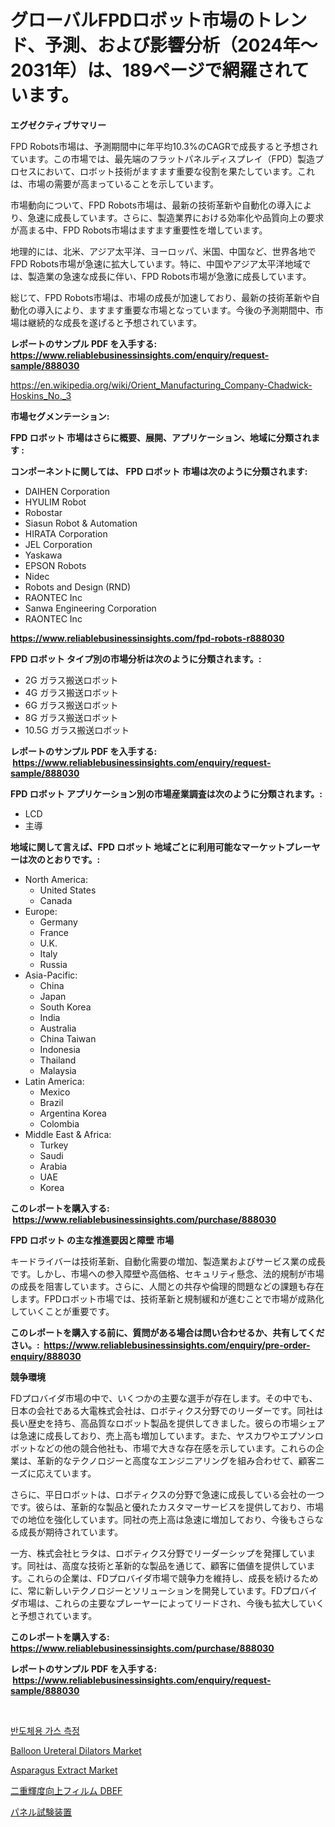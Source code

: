 <p><h1>グローバルFPDロボット市場のトレンド、予測、および影響分析（2024年〜2031年）は、189ページで網羅されています。</h1></p><p><strong>エグゼクティブサマリー</strong></p>
<p><p>FPD Robots市場は、予測期間中に年平均10.3%のCAGRで成長すると予想されています。この市場では、最先端のフラットパネルディスプレイ（FPD）製造プロセスにおいて、ロボット技術がますます重要な役割を果たしています。これは、市場の需要が高まっていることを示しています。</p><p>市場動向について、FPD Robots市場は、最新の技術革新や自動化の導入により、急速に成長しています。さらに、製造業界における効率化や品質向上の要求が高まる中、FPD Robots市場はますます重要性を増しています。</p><p>地理的には、北米、アジア太平洋、ヨーロッパ、米国、中国など、世界各地でFPD Robots市場が急速に拡大しています。特に、中国やアジア太平洋地域では、製造業の急速な成長に伴い、FPD Robots市場が急激に成長しています。</p><p>総じて、FPD Robots市場は、市場の成長が加速しており、最新の技術革新や自動化の導入により、ますます重要な市場となっています。今後の予測期間中、市場は継続的な成長を遂げると予想されています。</p></p>
<p><strong>レポートのサンプル PDF を入手する: <a href="https://www.reliablebusinessinsights.com/enquiry/request-sample/888030">https://www.reliablebusinessinsights.com/enquiry/request-sample/888030</a></strong></p>
<p><a href="https://en.wikipedia.org/wiki/Orient_Manufacturing_Company-Chadwick-Hoskins_No._3">https://en.wikipedia.org/wiki/Orient_Manufacturing_Company-Chadwick-Hoskins_No._3</a></p>
<p><strong>市場セグメンテーション:</strong></p>
<p><strong> FPD ロボット 市場はさらに概要、展開、アプリケーション、地域に分類されます :</strong></p>
<p><strong>コンポーネントに関しては、 FPD ロボット 市場は次のように分類されます: &nbsp;</strong></p>
<p><ul><li>DAIHEN Corporation</li><li>HYULIM Robot</li><li>Robostar</li><li>Siasun Robot & Automation</li><li>HIRATA Corporation</li><li>JEL Corporation</li><li>Yaskawa</li><li>EPSON Robots</li><li>Nidec</li><li>Robots and Design (RND)</li><li>RAONTEC Inc</li><li>Sanwa Engineering Corporation</li><li>RAONTEC Inc</li></ul></p>
<p><strong><a href="https://www.reliablebusinessinsights.com/fpd-robots-r888030">https://www.reliablebusinessinsights.com/fpd-robots-r888030</a></strong></p>
<p><strong> FPD ロボット タイプ別の市場分析は次のように分類されます。:</strong></p>
<p><ul><li>2G ガラス搬送ロボット</li><li>4G ガラス搬送ロボット</li><li>6G ガラス搬送ロボット</li><li>8G ガラス搬送ロボット</li><li>10.5G ガラス搬送ロボット</li></ul></p>
<p><strong>レポートのサンプル PDF を入手する: &nbsp;<a href="https://www.reliablebusinessinsights.com/enquiry/request-sample/888030">https://www.reliablebusinessinsights.com/enquiry/request-sample/888030</a></strong></p>
<p><strong> FPD ロボット アプリケーション別の市場産業調査は次のように分類されます。:</strong></p>
<p><ul><li>LCD</li><li>主導</li></ul></p>
<p><strong>地域に関して言えば、FPD ロボット 地域ごとに利用可能なマーケットプレーヤーは次のとおりです。:</strong></p>
<p><ul>
    <li>
        North America:
        <ul>
            <li>United States</li>
            <li>Canada</li>
        </ul>
    </li>
    <li>
        Europe:
        <ul>
            <li>Germany</li>
            <li>France</li>
            <li>U.K.</li>
            <li>Italy</li>
            <li>Russia</li>
        </ul>
    </li>
    <li>
        Asia-Pacific:
        <ul>
            <li>China</li>
            <li>Japan</li>
            <li>South Korea</li>
            <li>India</li>
            <li>Australia</li>
            <li>China Taiwan</li>
            <li>Indonesia</li>
            <li>Thailand</li>
            <li>Malaysia</li>
        </ul>
    </li>
    <li>
        Latin America:
        <ul>
            <li>Mexico</li>
            <li>Brazil</li>
            <li>Argentina Korea</li>
            <li>Colombia</li>
        </ul>
    </li>
    <li>
        Middle East & Africa:
        <ul>
            <li>Turkey</li>
            <li>Saudi</li>
            <li>Arabia</li>
            <li>UAE</li>
            <li>Korea</li>
        </ul>
    </li>
    </ul></p>
<p><strong>このレポートを購入する: &nbsp;<a href="https://www.reliablebusinessinsights.com/purchase/888030">https://www.reliablebusinessinsights.com/purchase/888030</a></strong></p>
<p><strong>FPD ロボット の主な推進要因と障壁 市場</strong></p>
<p><p>キードライバーは技術革新、自動化需要の増加、製造業およびサービス業の成長です。しかし、市場への参入障壁や高価格、セキュリティ懸念、法的規制が市場の成長を阻害しています。さらに、人間との共存や倫理的問題などの課題も存在します。FPDロボット市場では、技術革新と規制緩和が進むことで市場が成熟化していくことが重要です。</p></p>
<p><strong>このレポートを購入する前に、質問がある場合は問い合わせるか、共有してください。:&nbsp; <a href="https://www.reliablebusinessinsights.com/enquiry/pre-order-enquiry/888030">https://www.reliablebusinessinsights.com/enquiry/pre-order-enquiry/888030</a></strong></p>
<p><strong>競争環境</strong></p>
<p><p>FDプロバイダ市場の中で、いくつかの主要な選手が存在します。その中でも、日本の会社である大電株式会社は、ロボティクス分野でのリーダーです。同社は長い歴史を持ち、高品質なロボット製品を提供してきました。彼らの市場シェアは急速に成長しており、売上高も増加しています。また、ヤスカワやエプソンロボットなどの他の競合他社も、市場で大きな存在感を示しています。これらの企業は、革新的なテクノロジーと高度なエンジニアリングを組み合わせて、顧客ニーズに応えています。</p><p>さらに、平日ロボットは、ロボティクスの分野で急速に成長している会社の一つです。彼らは、革新的な製品と優れたカスタマーサービスを提供しており、市場での地位を強化しています。同社の売上高は急速に増加しており、今後もさらなる成長が期待されています。</p><p>一方、株式会社ヒラタは、ロボティクス分野でリーダーシップを発揮しています。同社は、高度な技術と革新的な製品を通じて、顧客に価値を提供しています。これらの企業は、FDプロバイダ市場で競争力を維持し、成長を続けるために、常に新しいテクノロジーとソリューションを開発しています。FDプロバイダ市場は、これらの主要なプレーヤーによってリードされ、今後も拡大していくと予想されています。</p></p>
<p><strong>このレポートを購入する: &nbsp; <a href="https://www.reliablebusinessinsights.com/purchase/888030">https://www.reliablebusinessinsights.com/purchase/888030</a></strong></p>
<p><strong>レポートのサンプル PDF を入手する: &nbsp;<a href="https://www.reliablebusinessinsights.com/enquiry/request-sample/888030">https://www.reliablebusinessinsights.com/enquiry/request-sample/888030</a></strong><strong></strong></p>
<p>&nbsp;</p>
<p><p><a href="https://github.com/LuckeyCorbin/Market-Research-Report-List-1/blob/main/4702258124202.md">반도체용 가스 측정</a></p><p><a href="https://github.com/hlspriggs/Market-Research-Report-List-1/blob/main/balloon-ureteral-dilators-market.md">Balloon Ureteral Dilators Market</a></p><p><a href="https://medium.com/@jeancoleman732/asparagus-extract-market-share-and-new-trends-analysis-by-its-type-application-end-use-and-e3e57f2a1c64">Asparagus Extract Market</a></p><p><a href="https://github.com/RandallRunte2023/Market-Research-Report-List-2/blob/main/4324043122762.md">二重輝度向上フィルム DBEF</a></p><p><a href="https://github.com/DanykaKilback/Market-Research-Report-List-2/blob/main/2603120122763.md">パネル試験装置</a></p></p>
